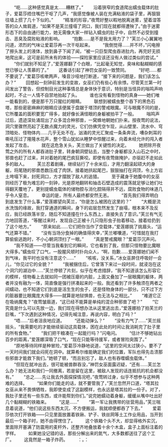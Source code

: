 　　“呃……这种感觉真是太……糟糕了。”
　　沿着狭窄的食道爬出蠕虫载体的肚子，爱葛莎捂住嘴巴干呕了几声，“我感觉像被人装在充满粘液的袋子里，再狠狠往墙上掼了几十下似的。”
　　“精准的形容，”夜莺好整以暇地脱离迷雾，望着湿答答的众人耸肩道，“如果不是芙兰撞塌了洞口，我们现在就都得遭殃了。”由于迷雾形态下的自由通行能力，她无需像大家一样钻入蠕虫的肚子中，自然不必受到撞击、恶臭及腐败粘液的影响。
　　“抱歉……是不是我太用力了？”芙兰小心翼翼地问道，浓烈的气味让爱葛莎再一次干呕起来。
　　“我倒觉得……并不坏，”闪电擦了擦头发上的液体，放到鼻子下闻了闻，“被一只巨型爬虫吞进肚内，再完好无损地爬出来，这可是前所未有的体验——探险家里应该还没有人做过类似的尝试。”
　　“你们就别不知足了，”爱莲娜翻了个白眼，“比起毫无知觉，臭味和黏糊糊的感觉已够让人羡慕的了。”
　　这番话引起了神罚女巫的一致赞同。
　　“好吧……都不要说了，”爱葛莎咳嗽两声，嗓音沙哑地打断道，“接下来的问题是，我们该怎么办？”
　　回想起一刻钟前发生的变故，女巫们仍有些心有余悸。尽管芙兰第一时间发出了警告，但控制目光这种事情总是身体快于意识，特别是当怪异的嗡鸣声响起时，不止一人情不自禁地抬起了头。
　　谁也没有看到怪物的真身——她们唯一能看到的，便是那千万只猩红的眼睛。
　　联想到被蠕虫整个吞下的黑色石塔，那些密密麻麻的眼睛应该便属于盘踞于塔顶的警戒眼魔。可与眼魔不同的是，它所覆盖的面积要宽广得多，就好像长满怪眼的身躯被拍平了一般。
　　嗡鸣声过后，遗迹深处涌现出了众多混合种邪兽，一窝蜂地朝她们扑来。按夜莺的说法，洞穴里骤然亮起了无数点魔力的灵光，它们仿佛凭空乍现，从山壁里、流水中、穹顶暗处、怪物体内……几乎无处不在。汹涌的灵光汇聚成一条条奔流，嘈杂刺耳的嘶吼压过了隆隆水花声，整个雪山犹如从睡梦中惊醒过来，向着未经允许的闯入者发起了攻击。
　　就在这危急关头，芙兰做出了关键性的决定。
　　她把除开夜莺之外的所有人都吞进肚子里，转身朝洞壁钻去，当整个身躯都没入山石之中时，邪兽也赶了过来，并对着她的尾巴疯狂撕咬。即使有夜莺做掩护，亦驱赶不走如此多的敌人。
　　芙兰忍着剧痛，继续钻行了十余米后，才用力翻滚起硕大的身躯，将尾随的邪兽悉数压成了肉饼。接着她拱起尾巴，狠狠抽打在洞顶，令上方岩土垮塌下来，封死洞口，方才摆脱了敌人的追猎。
　　至于藏身于她腹中的女巫则经历了极为难忘的一刻钟，光是原地翻转和抽击石壁造成的震荡就足够让她们吐得翻天覆地了。更别提蠕虫载体的储物腔与消化腔隔得并不远，腐败食物的味道几乎令人窒息。
　　幸运的是，所有人最终都安然无恙。
　　“首先我们得弄明白到底发生了什么事，”爱莲娜望向芙兰，“你是怎么被困在这里的？”
　　“大概是流水洗蚀的缘故，我打穿通道的瞬间，身下的岩层忽然发生了崩塌，根本来不及反应，我已经跌落半空，随后不知道撞在什么东西上，直接失去了意识。”芙兰有气无力地回答道，“等醒过来时，发现自己正被十几只隐形虫子抬着移动，接着给扔到了这个地方。”
　　“原来如此……它们把你当作了空载体，”爱莲娜挑了挑眉头，“运气还算不错。”
　　“没有当场分食掉的确值得庆幸，”芙兰嘟囔道，“可惜就在我打算偷偷逃跑时，不小心朝洞顶扫了一眼。”
　　“真是警戒魔眼？”爱葛莎沉声问。
　　“我不知道——尽管当我看到它的瞬间，它也看到了我，但那只怪物要比魔眼大得多。”蠕虫叹了口气，一股腥风顿时扑向众人，“啊，抱歉……爱莲娜她们闻不到气味，我平时也没有注意这个……”
　　“咳咳，没关系，”冰女巫屏住呼吸好一会儿，“你见过它的全貌？”
　　“我被捆住后，它曾落下来过一段时间，就浸泡在这个洞穴的湖泊中……”芙兰停顿了片刻，似乎在考虑措辞，“我不知道该怎么形容它的模样，怪物看上去就如同一团被压瘪的内脏，上面又叠加了一层眼魔的躯体，两者并没有融为一体，简直像是强行拼凑起来的一般。我还看到了许多触须在两者之间蠕动，也不知道它们到底是活生生的虫子，还是怪物身体的一部分。只不过下方的脏器要比眼魔庞大得多——就算是地狱惧兽，也无法与之相比。”
　　“难道它正在吸纳魔鬼？”夜莺皱眉道，“这已经不能算是单纯的混合种邪兽了吧？”
　　“它究竟是什么可以先放一边，我们现在得想办法从这里逃出去，”爱莲娜拍了拍芙兰的巨嘴，“下次遇到这种情况，记得先喊注意，再说内容，明白了吗？”
　　“唔……”后者沮丧地应道。
　　“还能动弹么？”
　　“没有力气了……”芙兰摇摇头，“我需要吃的才能继续驱动这具载体，困在此处的时间让我消耗完了肚子里的所有食物。”
　　“我们把干粮凑在一起能行吗？”闪电问。
　　“估计不够她钻出百步的距离，”爱莲娜深吸了口气，“现在只能等待援军，或者冒险突围了。”
　　“原地等待同样是种冒险，”爱葛莎冷静地说道，“这里的空间太过狭小，要不了一天时间我们就会闷死在洞中。就算希尔维能确定我们的位置，军队也得先击溃那些邪兽才能救下我们。”她顿了顿，“而且别忘了，敌人也有吞噬蠕虫载体。”
　　“但现在就冲出去，很可能被兽群吞没，”神罚女巫面露迟疑，“还有……芙兰怎么办？她无法和我们一同撤离，若是留在这里，被敌人发现的话连抵抗的机会都没有。”
　　“总之……先让我去外面探探情况吧，”夜莺转过身，似乎不想参与这种两难的选择。
　　“如果你们能走的话，就不要管我了，”芙兰忽然开口道，“塔其拉女巫从来不畏惧牺牲，我即使变成了这副模样，也永远是塔其拉的一份子。对了，我肚子里还有一些东西，或许能帮到你们。”说完她蠕动着身躯，缓缓从嘴中吐出好几个黏糊糊的铁箱来。
　　“这是……”
　　“第一军让我携带的驻营用品，”芙兰喘息着说道，“他们说这些东西太沉，不方便搬运，我就顺便都吞了下去。”
　　爱葛莎依次打开铁箱——只见里面放置着铁锹、铲子、铁丝网等土工作业用品，当开到最后一个箱子时，她不由得愣住了。
　　这个铁箱个头不大，却显得格外实沉，里面除开塞满了防震用的麦秆外，还整齐地叠放着十余个木盒，盒子上面标注着的字样。
　　如果她没记错的话，那些分解出来的氮气，大多数都送往了这个工厂。
　　这竟然是一箱子炸药。
　　：。：